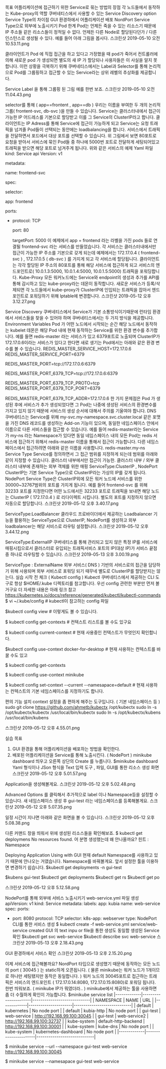 목표
어플리케이션에 접근하기 위한 Service로 묶는 방법의 장점
각 노드들에서 동작하는 Kube-proxy의 역할
쿠버네티스에서 사용할 수 있는 Service Discovery option
Service Type의 차이점
GUI 환경하에서 어플리케이션 배포
NordPort Service Type으로 외부에 노출시키기
Pod 한계
Pod는 언제든 죽을 수 있는 리소스기 때문에 IP 주소들 같은 리소스들이 정적일 수 없다.
언제든 다른 Node로 할당된다던가 / 다른 인스턴스로 생성될 수 있다.
예를 들어 아래 그림을 봅시다.
스크린샷 2019-05-10 오전 10.53.11.png

클라이언트가 Pod 에 직접 접근을 하고 있다고 가정했을 때 pod가 죽어서 컨트롤러에 의해 새로운 pod 가 생성되면 별도의 새 IP 가 할당되나 사용자들은 이 사실을 알지 못합니다.
이런 상황을 극복하기 위해 쿠버네티스에서는 Label과 Selector를 통해 논리적으로 Pod를 그룹핑하고 접근할 수 있는 Service라는 상위 레벨의 추상화를 제공합니다.

Service
Label 을 통해 그룹핑 된 그림 예를 한번 보죠.
스크린샷 2019-05-10 오전 11.04.43.png

selector를 통해 ( app==frontent , app==db ) 우리는 이름을 부여한 두 개의 논리적 그룹( frontent-svc, db-svc )을 만들 수 있습니다.
Service는 클러스터내에서 접근이 가능한 IP 어드레스를 기본으로 할당받고 이를 그 Service의 ClusterIP라고 합니다.
클라이언트는 IP Adress를 통해 Service에 접근이 가능하게 되고 Service는 요청 트래픽을 넘겨줄 Pod들이 선택되는 동안에는 loadbalancing을 합니다.
서비스에서 트래픽을 전달하면서 포드에서 대상 포트를 선택할 수 있습니다.
위 그림에서 보면 80포트로 요청을 받아서 서비스에 묶인 Pod들 중 하나에 5000번 포트로 전달하게 세팅되어있고 트래픽을 받으면 해당 포트로 넘겨주게 됩니다.
위와 같은 서비스의 예제 Yaml 파일
kind: Service
api
Version: v1

metadata:
  
 name: frontend-svc

spec:
  
 selector:
    
   app: frontend
  
 ports:
    
  - protocol: TCP
      
    port: 80
      
    targetPort: 5000
이 예제에서 app = frontend 라는 라벨을 가진 pods 들로 연결될 frontend-svc 라는 서비스를 만들었습니다.
각 서비스는 클러스터내에서만 접근이 가능한 IP 주소를 기본으로 갖게 되는데 예제에서는 172.17.0.4 ( frontend-svc ) , 172.17.0.5 ( db-svc ) 를 가지게 되고 각 서비스에 할당됩니다.
클라이언트는 각각 할당된 IP 주소의 80포트를 통해 해당 서비스에 접근하게 되고 서비스의 엔드포인트로( 10.0.1.3:5000, 10.0.1.4:5000, 10.0.1.5:5000) 트래픽을 포워딩합니다.
Kube-Proxy
모든 워커노드에는 Service와 endpoint의 생성과 추가를 API를 통해 감시하고 있는 kube-proxy라는 데몬이 동작합니다.
새로운 서비스가 등록/삭제되면 각 노드들에서 kube-proxy가 ClusterIP에 인입되는 트래픽을 잡아서 엔드포인트로 포워딩하기 위해 Iptable에 변경합니다.
스크린샷 2019-05-12 오후 3.12.27.png

Service Discovery
쿠버네티스에서 Service가 기본 소통방식이기때문에 런타임 환경에서 서비스들을 찾을 수 있어야 하며 쿠버네티스에서는 두 가지 방식을 제공합니다.
Environment Variables
Pod 가 어떤 노드에서 시작되는 순간 해당 노드에서 동작하는 kubelet 데몬은 해당 Pod 내에 현재 동작하는 Service를 위한 환경 변수를 추가합니다.
예를 들면 redis-master 라는 서비스가 있고 6379포트로 노출되며 ClusterIP가 172.17.0.6이라는 서비스가 있다고 한다면 새로 생기는 Pod에서는 아래와 같은 환경 변수를 볼 수 있습니다.
REDIS_MASTER_SERVICE_HOST=172.17.0.6
REDIS_MASTER_SERVICE_PORT=6379

REDIS_MASTER_PORT=tcp://172.17.0.6:6379

REDIS_MASTER_PORT_6379_TCP=tcp://172.17.0.6:6379

REDIS_MASTER_PORT_6379_TCP_PROTO=tcp
REDIS_MASTER_PORT_6379_TCP_PORT=6379

REDIS_MASTER_PORT_6379_TCP_ADDR=172.17.0.6
한 가지 문제점은 Pod 가 생성된 후에 서비스가 추가 생성되었다면 그 Pod는 나중에 생성된 서비스의 환경변수를 가지고 있지 않기 때문에 서비스의 생성 순서에 대해서 주의를 기울여야 합니다.
DNS
쿠버네티스는 Service를 위해 my-svc.my-namespace.svc.cluster.local 같은 포맷을 가진 DNS 레코드를 생성하는 Add-on 기능이 있으며, 동일한 네임스페이스 안에서 이름으로 다른 서비스들을 접근할 수 있습니다.
예를 들어 redis-master라는 Service가 my-ns 라는 Namespace가 있다면 동일 네임스페이스 내의 모든 Pod는 redis 서비스에 접근하기 위해서 redis-master 이름을 통해서 접근이 가능합니다.
다른 네임스페이스에서 접근하려면 아래와 같은 이름을 사용합니다.
redis-master.my-ns 
Service Type
Service를 정의하면서 그 접근 범위를 지정하게 되는데 범위를 아래와 같이 지정할 수 있습니다.
클러스터 내부에서만 접근이 가능한.
클러스터 내부 / 외부
클러스터 내부에 존재하는 외부 객체를 위한 매핑
ServiceType:ClusterIP , NodePort
ClusterIP는 기본 Service Type으로 ClusterIP라는 가상의 IP를 갖게 됩니다.
NodePort Service Type은 ClusterIP외에 모든 워커 노드에 서비스를 위한 30000~32767범위의 포트를 가지게 됩니다.
예를 들어 frontend-svc 를 위해 32233 포트를 지정한다면 어떤 노드에서든 32233 포트로 트래픽을 보내면 해당 노드는 ClusterIP ( 172.17.0.4 ) 로 리다이렉트 시킵니다.
별도의 포트를 지정하지 않으면 자동으로 할당합니다.
스크린샷 2019-05-12 오후 3.40.17.png

ServiceType:LoadBalancer
클라우드 프로바이더에서 제공하는 Loadbalancer 기능을 활용하는 ServiceType으로 ClusterIP, NodePort를 생성하고 외부 loadbalancer는 해당 서비스로 라우팅 설정합니다.
스크린샷 2019-05-12 오후 3.44.12.png

ServiceType:ExternalIP
쿠버네티스를 통해 관리되고 있지 않은 특정 IP를 서비스에 매핑시킴으로서 클러스터로 유입되는 트래픽서비스 포트의 IP(대상 IP)가 서비스 끝점 중 하나로 라우팅할 수 있습니다.
스크린샷 2019-05-13 오후 3.00.19.png

ServiceType : ExternalName
외부 서비스( DNS ) 기반의 서비스로의 접근을 담당하기 위해 사용되며 외부 서비스로 포워딩 되기 때무네 별도로 ClusterIP를 할당받지는 않는다.
실습 시작 전 체크 ( Kubectl config )
Kubectl
쿠버네티스에서 제공하는 CLI 도구로 항상 $HOME/.kube 디렉토리를 참고합니다.
우선 config 관련한 부분만 먼저 볼 거구요 더 자세한 내용은 아래 링크 참고
https://kubernetes.io/docs/reference/generated/kubectl/kubectl-commands
$ vi ~/.kube/config                                        # kubectl이 참고하는 config 파일 

$kubectl config view                                     # 이렇게도 볼 수 있습니다.

$ kubectl config get-contexts                       # 컨텍스트 리스트를 볼 수도 있구요 
    
$ kubectl config current-context                  # 현재 사용중인 컨텍스트가 무엇인지 확인합니다.

$kubectl config use-context docker-for-desktop      # 현재 사용하는 컨텍스트를 바꿀 수도 있고 

$ kubectl config get-contexts

$ kubectl config use-context minikube       

$ kubectl config set-context --current --namesapace=default     # 현재 사용하는 컨텍스트의 기본 네임스페이스를 지정하기도 합니다. 

편의 기능 설치
context 설정을 좀 편하게 해주는 도구입니다. ( 기본 네임스페이스 등 )
sudo git clone https://github.com/ahmetb/kubectx /opt/kubectx
sudo ln -s /opt/kubectx/kubectx /usr/local/bin/kubectx
sudo ln -s /opt/kubectx/kubens /usr/local/bin/kubens

스크린샷 2019-05-12 오후 4.55.01.png

실습 목표
1. GUI 환경을 통해 어플리케이션을 배포하는 방법을 확인한다.
2. 배포된 어플리케이션을 Service를 통해 노출시킨다. ( NodePort )
minikube dashboard 띄우고 오른쪽 상단의 Create 를 누릅니다.
$minikube dashboard 
Yaml 형식이나 JSon 형식을 Text 입력 도구 , 파일, GUI를 통한 리소스 생성 화면
스크린샷 2019-05-12 오후 5.01.57.png

Application을 생성해볼게요.
스크린샷 2019-05-12 오후 5.02.48.png

Advanced Options 를 클릭해서 추가적으로 label 이나 Namespace등을 설정할 수 있습니다. 새 네임스페이스 생성 후 gui-test 라는 네임스페이스를 등록해볼게요.
스크린샷 2019-05-12 오후 5.07.35.png

일정 시간이 지나면 아래와 같은 화면을 볼 수 있습니다.
스크린샷 2019-05-12 오후 5.08.38.png

다른 커맨드 창을 띄워서 위에 생성된 리소스들을 확인해보죠.
$ kubectl get deploymens 
No resources found.
어 분명 생성했는데 왜 안나올까요?
힌트 : Namespace

Deploying Application Using with GUI
현재 default Namespace를 사용하고 있기 때문에 안나오는 거였습니다. Namespace를 바꿔볼게요. 앞서 설정한 툴을 이용하면 변경하기 쉽습니다.
$kubectl get deployments -n gui-test 

$kubens gui-test 
$kubectl get deployments
$kubectl get rs 
$kubectl get po

스크린샷 2019-05-12 오후 5.12.58.png

NodePort를 통해 외부에 서비스 노출시키기
web-service.yml 파일 생성
apiVersion: v1
kind: Service
metadata:
  labels:
    app: kubia
  name: web-service
spec:
  ports:
  - port: 8080
    protocol: TCP
  selector:
    k8s-app: webserver
  type: NodePort
CLI를 통한 서비스 생성
$ kubectl create -f web-service.yml
service/web-service created 
GUI 의 text inpu or file을 통한 생성도 동일함
생성된 Service 확인
$kubectl get svc web-service
$kubectl describe svc web-service
스크린샷 2019-05-13 오후 2.18.43.png

GUI 환경하에서 서비스 확인
스크린샷 2019-05-13 오후 2.15.20.png

이제 서비스에 접근해볼까요?
NordPort 타입으로 생성했기 때문에 동작하는 모든 노드의 port ( 30045 ) 는 static하게 오픈됩니다. ( 물론 minikube는 워커 노드가 1개이므로 하나만 세팅됐지만 동작은 동일합니다. )
워커 노드의 30045포트로 접근하는 트래픽은 서비스의 엔드포인트 ( 172.17.0.14:8080, 172.17.0.15:8080)로 포워딩 됩니다.
한번 띄워보죠. ( minikube IP가 뭐였더라.. )
minikube에서 제공하는 툴을 사용하면 좀 더 수월하게 확인이 가능합니다.
$minikube service list 
|-------------|----------------------|-----------------------------|
|  NAMESPACE  |         NAME         |             URL             |
|-------------|----------------------|-----------------------------|
| default     | kubernetes           | No node port                |
| default     | kubia-http           | No node port                |
| gui-test    | web-service          | http://192.168.99.100:30045 |
| gui-test    | web-service2         | http://192.168.99.100:32737 |
| kube-system | default-http-backend | http://192.168.99.100:30001 |
| kube-system | kube-dns             | No node port                |
| kube-system | kubernetes-dashboard | No node port                |
|-------------|----------------------|-----------------------------|

$ minikube service --url --namespace gui-test web-service
http://192.168.99.100:30045

$ minikube service --namesapace gui-test web-service

